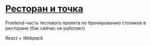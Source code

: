 # [Ресторан и точка](https://restaurant-and-point.netlify.app)  

Frontend-часть тестового проекта по бронированию столиков в ресторане (бэк сейчас не работает)  

_React + Webpack_
